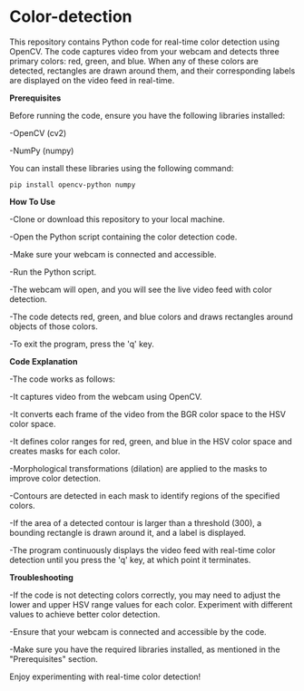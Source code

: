 # Color-detection
This repository contains Python code for real-time color detection using OpenCV. The code captures video from your webcam and detects three primary colors: red, green, and blue. When any of these colors are detected, rectangles are drawn around them, and their corresponding labels are displayed on the video feed in real-time.

**Prerequisites**

Before running the code, ensure you have the following libraries installed:

-OpenCV (cv2)

-NumPy (numpy)

You can install these libraries using the following command:


```console
pip install opencv-python numpy

```
**How To Use**

-Clone or download this repository to your local machine.

-Open the Python script containing the color detection code.

-Make sure your webcam is connected and accessible.

-Run the Python script.

-The webcam will open, and you will see the live video feed with color detection.

-The code detects red, green, and blue colors and draws rectangles around objects of those colors.

-To exit the program, press the 'q' key.

**Code Explanation**

-The code works as follows:

-It captures video from the webcam using OpenCV.

-It converts each frame of the video from the BGR color space to the HSV color space.

-It defines color ranges for red, green, and blue in the HSV color space and creates masks for each color.

-Morphological transformations (dilation) are applied to the masks to improve color detection.

-Contours are detected in each mask to identify regions of the specified colors.

-If the area of a detected contour is larger than a threshold (300), a bounding rectangle is drawn around it, and a label is displayed.

-The program continuously displays the video feed with real-time color detection until you press the 'q' key, at which point it terminates.

**Troubleshooting**

-If the code is not detecting colors correctly, you may need to adjust the lower and upper HSV range values for each color. Experiment with different values to achieve better color detection.

-Ensure that your webcam is connected and accessible by the code.

-Make sure you have the required libraries installed, as mentioned in the "Prerequisites" section.

Enjoy experimenting with real-time color detection!




